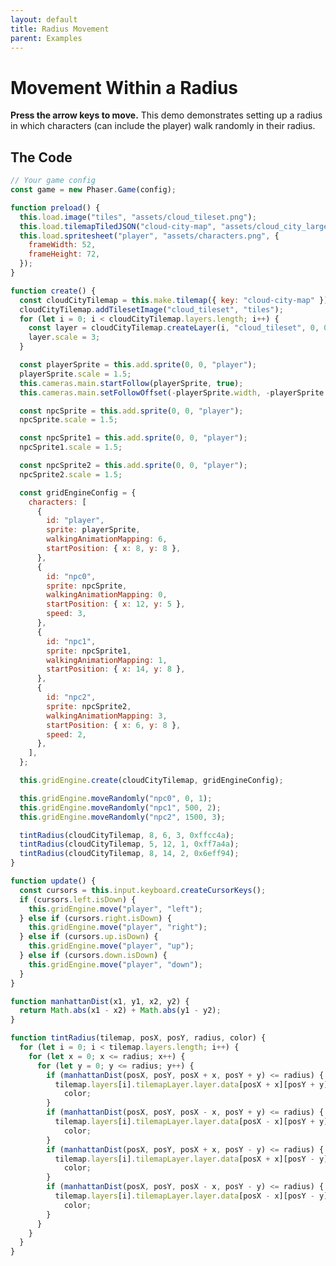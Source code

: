 ```yaml
---
layout: default
title: Radius Movement
parent: Examples
---
```


# Movement Within a Radius

**Press the arrow keys to move.** This demo demonstrates setting up a radius in which characters (can include the player) walk randomly in their radius.

<div id="game"></div>

<script src="js/phaser.min.js"></script>
<script src="js/grid-engine-2.15.1.min.js"></script>
<script src="js/getBasicConfig.js"></script>

<script>
  const config = getBasicConfig(preload, create, update);
  const game = new Phaser.Game(config);

  function preload() {
    this.load.image("tiles", "assets/cloud_tileset.png");
    this.load.tilemapTiledJSON("cloud-city-map", "assets/cloud_city_large.json");
    this.load.spritesheet("player", "assets/characters.png", {
      frameWidth: 52,
      frameHeight: 72,
    });
  }

  function create() {
    const cloudCityTilemap = this.make.tilemap({ key: "cloud-city-map" });
    cloudCityTilemap.addTilesetImage("cloud_tileset", "tiles");
    for (let i = 0; i < cloudCityTilemap.layers.length; i++) {
      const layer = cloudCityTilemap.createLayer(i, "cloud_tileset", 0, 0);
      layer.scale = 3;
    }

    const playerSprite = this.add.sprite(0, 0, "player");
    playerSprite.scale = 1.5;
    this.cameras.main.startFollow(playerSprite, true);
    this.cameras.main.setFollowOffset(-playerSprite.width, -playerSprite.height);

    const npcSprite = this.add.sprite(0, 0, "player");
    npcSprite.scale = 1.5;

    const npcSprite1 = this.add.sprite(0, 0, "player");
    npcSprite1.scale = 1.5;

    const npcSprite2 = this.add.sprite(0, 0, "player");
    npcSprite2.scale = 1.5;

    const gridEngineConfig = {
      characters: [
        {
          id: "player",
          sprite: playerSprite,
          walkingAnimationMapping: 6,
          startPosition: {x: 8, y: 8},
        },
        {
          id: "npc0",
          sprite: npcSprite,
          walkingAnimationMapping: 0,
          startPosition: {x: 12, y: 5},
          speed: 3,
        },
        {
          id: "npc1",
          sprite: npcSprite1,
          walkingAnimationMapping: 1,
          startPosition: {x: 14, y: 8},
        },
        {
          id: "npc2",
          sprite: npcSprite2,
          walkingAnimationMapping: 3,
          startPosition: {x: 6, y: 8},
          speed: 2,
        },
      ],
    };

    this.gridEngine.create(cloudCityTilemap, gridEngineConfig);

    this.gridEngine.moveRandomly("npc0", 0, 1);
    this.gridEngine.moveRandomly("npc1", 500, 2);
    this.gridEngine.moveRandomly("npc2", 1500, 3);

    tintRadius(cloudCityTilemap, 8, 6, 3, 0xffcc4a);
    tintRadius(cloudCityTilemap, 5, 12, 1, 0xff7a4a);
    tintRadius(cloudCityTilemap, 8, 14, 2, 0x6eff94);
  }

  function update() {
    const cursors = this.input.keyboard.createCursorKeys();
    if (cursors.left.isDown) {
      this.gridEngine.move("player", "left");
    } else if (cursors.right.isDown) {
      this.gridEngine.move("player", "right");
    } else if (cursors.up.isDown) {
      this.gridEngine.move("player", "up");
    } else if (cursors.down.isDown) {
      this.gridEngine.move("player", "down");
    }
  }

  function manhattanDist(x1, y1, x2, y2) {
    return Math.abs(x1 - x2) + Math.abs(y1 - y2);
  }

  function tintRadius(tilemap, posX, posY, radius, color) {
    for (let i = 0; i < tilemap.layers.length; i++) {
      for (let x = 0; x <= radius; x++) {
        for (let y = 0; y <= radius; y++) {
          if (manhattanDist(posX, posY, posX + x, posY + y) <= radius) {
            tilemap.layers[i].tilemapLayer.layer.data[posX + x][
              posY + y
            ].tint = color;
          }
          if (manhattanDist(posX, posY, posX - x, posY + y) <= radius) {
            tilemap.layers[i].tilemapLayer.layer.data[posX - x][
              posY + y
            ].tint = color;
          }
          if (manhattanDist(posX, posY, posX + x, posY - y) <= radius) {
            tilemap.layers[i].tilemapLayer.layer.data[posX + x][
              posY - y
            ].tint = color;
          }
          if (manhattanDist(posX, posY, posX - x, posY - y) <= radius) {
            tilemap.layers[i].tilemapLayer.layer.data[posX - x][
              posY - y
            ].tint = color;
          }
        }
      }
    }
  }
</script>

## The Code

```javascript
// Your game config
const game = new Phaser.Game(config);

function preload() {
  this.load.image("tiles", "assets/cloud_tileset.png");
  this.load.tilemapTiledJSON("cloud-city-map", "assets/cloud_city_large.json");
  this.load.spritesheet("player", "assets/characters.png", {
    frameWidth: 52,
    frameHeight: 72,
  });
}

function create() {
  const cloudCityTilemap = this.make.tilemap({ key: "cloud-city-map" });
  cloudCityTilemap.addTilesetImage("cloud_tileset", "tiles");
  for (let i = 0; i < cloudCityTilemap.layers.length; i++) {
    const layer = cloudCityTilemap.createLayer(i, "cloud_tileset", 0, 0);
    layer.scale = 3;
  }

  const playerSprite = this.add.sprite(0, 0, "player");
  playerSprite.scale = 1.5;
  this.cameras.main.startFollow(playerSprite, true);
  this.cameras.main.setFollowOffset(-playerSprite.width, -playerSprite.height);

  const npcSprite = this.add.sprite(0, 0, "player");
  npcSprite.scale = 1.5;

  const npcSprite1 = this.add.sprite(0, 0, "player");
  npcSprite1.scale = 1.5;

  const npcSprite2 = this.add.sprite(0, 0, "player");
  npcSprite2.scale = 1.5;

  const gridEngineConfig = {
    characters: [
      {
        id: "player",
        sprite: playerSprite,
        walkingAnimationMapping: 6,
        startPosition: { x: 8, y: 8 },
      },
      {
        id: "npc0",
        sprite: npcSprite,
        walkingAnimationMapping: 0,
        startPosition: { x: 12, y: 5 },
        speed: 3,
      },
      {
        id: "npc1",
        sprite: npcSprite1,
        walkingAnimationMapping: 1,
        startPosition: { x: 14, y: 8 },
      },
      {
        id: "npc2",
        sprite: npcSprite2,
        walkingAnimationMapping: 3,
        startPosition: { x: 6, y: 8 },
        speed: 2,
      },
    ],
  };

  this.gridEngine.create(cloudCityTilemap, gridEngineConfig);

  this.gridEngine.moveRandomly("npc0", 0, 1);
  this.gridEngine.moveRandomly("npc1", 500, 2);
  this.gridEngine.moveRandomly("npc2", 1500, 3);

  tintRadius(cloudCityTilemap, 8, 6, 3, 0xffcc4a);
  tintRadius(cloudCityTilemap, 5, 12, 1, 0xff7a4a);
  tintRadius(cloudCityTilemap, 8, 14, 2, 0x6eff94);
}

function update() {
  const cursors = this.input.keyboard.createCursorKeys();
  if (cursors.left.isDown) {
    this.gridEngine.move("player", "left");
  } else if (cursors.right.isDown) {
    this.gridEngine.move("player", "right");
  } else if (cursors.up.isDown) {
    this.gridEngine.move("player", "up");
  } else if (cursors.down.isDown) {
    this.gridEngine.move("player", "down");
  }
}

function manhattanDist(x1, y1, x2, y2) {
  return Math.abs(x1 - x2) + Math.abs(y1 - y2);
}

function tintRadius(tilemap, posX, posY, radius, color) {
  for (let i = 0; i < tilemap.layers.length; i++) {
    for (let x = 0; x <= radius; x++) {
      for (let y = 0; y <= radius; y++) {
        if (manhattanDist(posX, posY, posX + x, posY + y) <= radius) {
          tilemap.layers[i].tilemapLayer.layer.data[posX + x][posY + y].tint =
            color;
        }
        if (manhattanDist(posX, posY, posX - x, posY + y) <= radius) {
          tilemap.layers[i].tilemapLayer.layer.data[posX - x][posY + y].tint =
            color;
        }
        if (manhattanDist(posX, posY, posX + x, posY - y) <= radius) {
          tilemap.layers[i].tilemapLayer.layer.data[posX + x][posY - y].tint =
            color;
        }
        if (manhattanDist(posX, posY, posX - x, posY - y) <= radius) {
          tilemap.layers[i].tilemapLayer.layer.data[posX - x][posY - y].tint =
            color;
        }
      }
    }
  }
}
```
